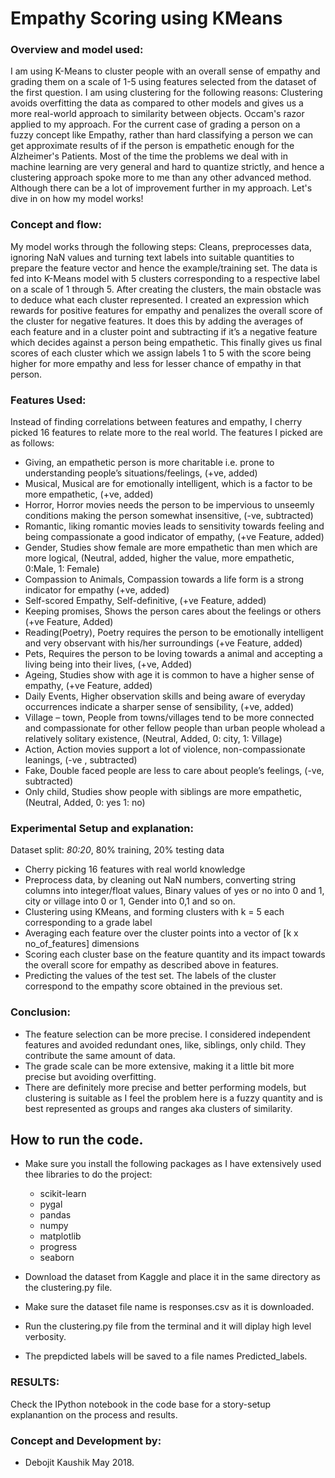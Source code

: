 # Empathy Scoring using KMeans
### Overview and model used:
I am using K-Means to cluster people with an overall sense of empathy and grading them on a scale of 1-5 using features selected from the dataset of the first question. I am using clustering for the following reasons:
Clustering avoids overfitting the data as compared to other models and gives us a more real-world approach to similarity between objects. Occam's razor applied to my approach. For the current case of grading a person on a fuzzy concept like Empathy, rather than hard classifying a person we can get approximate results of if the person is empathetic enough for the Alzheimer's Patients. Most of the time the problems we deal with in machine learning are very general and hard to quantize strictly, and hence a clustering approach spoke more to me than any other advanced method. Although there can be a lot of improvement further in my approach. Let's dive in on how my model works!

### Concept and flow:
My model works through the following steps:
Cleans, preprocesses data, ignoring NaN values and turning text labels into suitable quantities to prepare the feature vector and hence the example/training set. The data is fed into K-Means model with 5 clusters corresponding to a respective label on a scale of 1 through 5. After creating the clusters, the main obstacle was to deduce what each cluster represented.
I created an expression which rewards for positive features for empathy and penalizes the overall score of the cluster for negative features. It does this by adding the averages of each feature and in a cluster point and subtracting if it’s a negative feature which decides against a person being empathetic.
This finally gives us final scores of each cluster which we assign labels 1 to 5 with the score being higher for more empathy and less for lesser chance of empathy in that person.

### Features Used:
Instead of finding correlations between features and empathy, I cherry picked 16 features to relate more to the real world. The features I picked are as follows:

- Giving, an empathetic person is more charitable i.e. prone to understanding people’s situations/feelings, (+ve, added)
- Musical, Musical are for emotionally intelligent, which is a factor to be more empathetic, (+ve, added)
- Horror, Horror movies needs the person to be impervious to unseemly conditions making the person somewhat insensitive, (-ve,
subtracted)
- Romantic, liking romantic movies leads to sensitivity towards feeling and being compassionate a good indicator of empathy, (+ve Feature, added)
- Gender, Studies show female are more empathetic than men which are more logical, (Neutral, added, higher the value, more empathetic, 0:Male, 1: Female)
- Compassion to Animals, Compassion towards a life form is a strong indicator for empathy (+ve, added)
- Self-scored Empathy, Self-definitive, (+ve Feature, added)
- Keeping promises, Shows the person cares about the feelings or others (+ve Feature, Added)
- Reading(Poetry), Poetry requires the person to be emotionally intelligent and very observant with his/her surroundings (+ve Feature,
added)
- Pets, Requires the person to be loving towards a animal and accepting a living being into their lives, (+ve, Added)
- Ageing, Studies show with age it is common to have a higher sense of empathy, (+ve Feature, added)
- Daily Events, Higher observation skills and being aware of everyday occurrences indicate a sharper sense of sensibility, (+ve, added)
- Village – town, People from towns/villages tend to be more connected and compassionate for other fellow people than urban people wholead a relatively solitary existence, (Neutral, Added, 0: city, 1: Village)
- Action, Action movies support a lot of violence, non-compassionate leanings, (-ve , subtracted)
- Fake, Double faced people are less to care about people’s feelings, (-ve, subtracted)
- Only child, Studies show people with siblings are more empathetic, (Neutral, Added, 0: yes 1: no)

### Experimental Setup and explanation:

Dataset split: *80:20*, 80% training, 20% testing data
- Cherry picking 16 features with real world knowledge
- Preprocess data, by cleaning out NaN numbers, converting string columns into integer/float values, Binary values of yes or no into 0 and 1, city or village into 0 or 1, Gender into 0,1 and so on.
- Clustering using KMeans, and forming clusters with k = 5 each corresponding to a grade label
- Averaging each feature over the cluster points into a vector of [k x no_of_features] dimensions
- Scoring each cluster base on the feature quantity and its impact towards the overall score for empathy as described above in features.
- Predicting the values of the test set. The labels of the cluster correspond to the empathy score obtained in the previous set.

### Conclusion:
- The feature selection can be more precise. I considered independent features and avoided redundant ones, like, siblings, only child. They contribute the same amount of data.
- The grade scale can be more extensive, making it a little bit more precise but avoiding overfitting.
- There are definitely more precise and better performing models, but clustering is suitable as I feel the problem here is a fuzzy quantity and is best represented as groups and ranges aka clusters of similarity.


## How to run the code. 

- Make sure you install the following packages as I have extensively used thee libraries to do the project:
    - scikit-learn
    - pygal
    - pandas
    - numpy
    - matplotlib
    - progress
    - seaborn

- Download the dataset from Kaggle and place it in the same directory as the clustering.py file. 
- Make sure the dataset file name is responses.csv as it is downloaded.
- Run the clustering.py file from the terminal and it will diplay high level verbosity.
- The prepdicted labels will be saved to a file names Predicted_labels.

### RESULTS:

Check the IPython notebook in the code base for a story-setup explanantion on the process and results.

### Concept and Development by: 
- Debojit Kaushik May 2018.